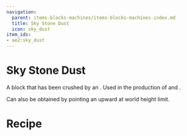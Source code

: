```yaml
---
navigation:
  parent: items-blocks-machines/items-blocks-machines-index.md
  title: Sky Stone Dust
  icon: sky_dust
item_ids:
- ae2:sky_dust
---
```

# Sky Stone Dust

<ItemImage id="sky_dust" scale="4" />

A <ItemLink id="sky_stone_block"/> block that has been crushed by an <ItemLink id="inscriber"/>. Used in the production of
<ItemLink id="cell_component_256k"/> and <ItemLink id="sky_stone_block"/>.

Can also be obtained by pointing an <ItemLink id="annihilation_plane"/> upward at world height limit.

# Recipe

<RecipeFor id="sky_dust" />